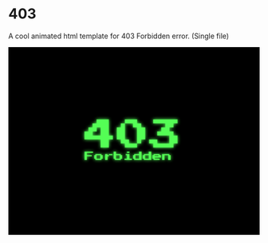 # 403
A cool animated html template for 403 Forbidden error. (Single file)

<img width="1111" alt="403-forbidden" src="403.gif">



